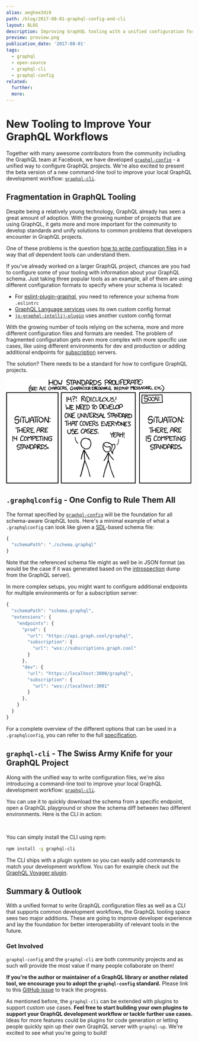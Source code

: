 ```yaml
---
alias: aeghee3di9
path: /blog/2017-08-01-graphql-config-and-cli
layout: BLOG
description: Improving GraphQL tooling with a unified configuration format and the graphql-cli to support local development workflows.
preview: preview.png
publication_date: '2017-08-01'
tags:
  - graphql
  - open-source
  - graphql-cli
  - graphql-config
related:
  further:
  more:
---
```


# New Tooling to Improve Your GraphQL Workflows

Together with many awesome contributors from the community including the GraphQL team at Facebook, we have developed [`graphql-config`](https://github.com/graphcool/graphql-config) - a unified way to configure GraphQL projects. We're also excited to present the beta version of a new command-line tool to improve your local GraphQL development workflow: [`graphql-cli`](https://github.com/graphcool/graphql-cli). 

## Fragmentation in GraphQL Tooling

Despite being a relatively young technology, GraphQL already has seen a great amount of adoption. With the growing number of projects that are using GraphQL, it gets more and more important for the community to develop standards and unify solutions to common problems that developers encounter in GraphQL projects.

One of these problems is the question [how to write configuration files](https://github.com/graphcool/graphql-config/issues/16) in a way that *all* dependent tools can understand them. 

If you've already worked on a larger GraphQL project, chances are you had to configure some of your tooling with information about your GraphQL schema. Just taking three popular tools as an example, all of them are using different configuration formats to specify where your schema is located:

* For [eslint-plugin-graphql](https://medium.com/r/?url=https%3A%2F%2Fgithub.com%2Fapollostack%2Feslint-plugin-graphql), you need to reference your schema from  `.eslintrc`
* [GraphQL Language services](https://medium.com/r/?url=https%3A%2F%2Fgithub.com%2Fgraphql%2Fgraphql-language-service) uses its own custom config format
* [`js-graphql-intellij-plugin`](https://medium.com/r/?url=https%3A%2F%2Fgithub.com%2Fjimkyndemeyer%2Fjs-graphql-intellij-plugin) uses another custom config format

With the growing number of tools relying on the schema, more and more different configuration files and formats are needed. The problem of fragmented configuration gets even more complex with more specific use cases, like using different environments for dev and production or adding additional endpoints for [subscription](https://www.graph.cool/docs/reference/simple-api/subscriptions-aip7oojeiv/) servers.

The solution? There needs to be a standard for how to configure GraphQL projects.

![](./standards.png)

## `.graphqlconfig` - One Config to Rule Them All

The format specified by [`graphql-config`](https://github.com/graphcool/graphql-config)  will be the foundation for all schema-aware GraphQL tools. Here's a minimal example of what a `.graphqlconfig` can look like given a [SDL](https://www.graph.cool/docs/faq/graphql-sdl-schema-definition-language-kr84dktnp0/)-based schema file:

```js
{
  "schemaPath": "./schema.graphql"
}
```

Note that the referenced schema file might as well be in JSON format (as would be the case if it was generated based on the [introspection](https://www.graph.cool/docs/faq/graphql-introspection-queries-shoe5xailo/) dump from the GraphQL server).

In more complex setups, you might want to configure additional endpoints for multiple environments or for a subscription server:

```js
{
  "schemaPath": "schema.graphql",
  "extensions": {
    "endpoints": {
      "prod": {
        "url": "https://api.graph.cool/graphql",
        "subscription": {
          "url": "wss://subscriptions.graph.cool"
        }
      },
      "dev": {
        "url": "https://localhost:3000/graphql",
        "subscription": {
          "url": "wss://localhost:3001"
        }
      },
    }
  }
}
```

For a complete overview of the different options that can be used in a `.graphqlconfig`, you can refer to the full [specification](https://github.com/graphcool/graphql-config/blob/master/specification.md#use-cases). 


## `graphql-cli` - The Swiss Army Knife for your GraphQL Project

Along with the unified way to write configuration files, we're also introducing a command-line tool to improve your local GraphQL development workflow: [`graphql-cli`](https://github.com/graphcool/graphql-cli).

You can use it to quickly download the schema from a specific endpoint, open a GraphQL playground or show the schema diff between two different environments. Here is the CLI in action:

![]()

You can simply install the CLI using npm:

```bash
npm install -g graphql-cli
```

The CLI ships with a plugin system so you can easily add commands to match your development workflow. You can for example check out the [GraphQL Voyager plugin](https://github.com/graphcool/graphql-cli-voyager).


## Summary & Outlook

With a unified format to write GraphQL configuration files as well as a CLI that supports common development workflows, the GraphQL tooling space sees two major additions. These are going to improve developer experience and lay the foundation for better interoperability of relevant tools in the future.

### Get Involved

`graphql-config` and the `graphql-cli` are both community projects and as such will provide the most value if many people collaborate on them!

**If you're the author or maintainer of a GraphQL library or another related tool, we encourage you to adopt the `graphql-config` standard.** Please link to this [GitHub issue](https://github.com/graphcool/graphql-config/issues/27) to track the progress. 

As mentioned before, the `graphql-cli` can be extended with plugins to support custom use cases. **Feel free to start building your own plugins to support your GraphQL development workflow or tackle further use cases.** Ideas for more features could be plugins for code generation or letting people quickly spin up their own GraphQL server with `graphql-up`. We're excited to see what you're going to build!
